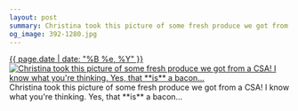 ```yaml
---
layout: post
summary: Christina took this picture of some fresh produce we got from a CSA! I know what you&#x27;re thinking. Yes, that **is** a bacon...
og_image: 392-1280.jpg
---
```


<p>
  <time><a href="/392">{{ page.date | date: "%B %e, %Y" }}</a></time>
  <a href="/392"><img src="{{ site.assets_url }}/392-640.jpg" srcset="{{ site.assets_url }}/392-1280.jpg 1280w, {{ site.assets_url }}/392-960.jpg 960w, {{ site.assets_url }}/392-640.jpg 640w, {{ site.assets_url }}/392-320.jpg 320w" sizes="(min-width: 700px) 50vw, calc(100vw - 2rem)" alt="Christina took this picture of some fresh produce we got from a CSA! I know what you&#x27;re thinking. Yes, that **is** a bacon..." /></a>
  <span>Christina took this picture of some fresh produce we got from a CSA! I know what you&#x27;re thinking. Yes, that **is** a bacon...</span>
</p>
